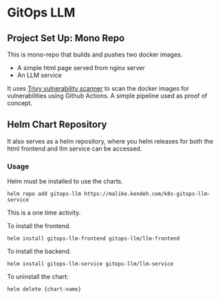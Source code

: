 # GitOps LLM

## Project Set Up: Mono Repo

This is mono-repo that builds and pushes two docker images.

- A simple html page served from nginx server
- An LLM service

It uses [Trivy vulnerability scanner](https://trivy.dev/) to scan the docker images for vulnerabilities
using Github Actions. A simple pipeline used as proof of concept.


## Helm Chart Repository

It also serves as a helm repository, where you helm releases for both the html frontend and llm service can be accessed.

### Usage
Helm must be installed to use the charts. 

```shell
helm repo add gitops-llm https://malike.kendeh.com/k8s-gitops-llm-service
```

This is a  one time activity.

To install the frontend.

```shell
helm install gitops-llm-frontend gitops-llm/llm-frontend
```

To install the backend.

```shell
helm install gitops-llm-service gitops-llm/llm-service
```


To uninstall the chart:

```shell
helm delete {chart-name}
```